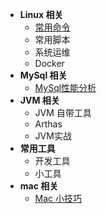 * **Linux 相关**
  * [常用命令](/work/linux/Linux常用命令.md)
  * 常用脚本
  * 系统运维
  * Docker
* **MySql 相关**
  * [MySql性能分析](/work/mysql/MySql性能分析.md)
* **JVM 相关**
  * JVM 自带工具
  * Arthas
  * JVM实战
* **常用工具**
  * 开发工具
  * 小工具
* **mac 相关**
  * [Mac 小技巧](/work/mac/mac小技巧.md)
